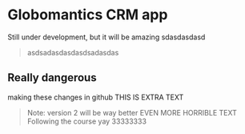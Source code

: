 # Globomantics CRM app
Still under development, but it will be amazing
sdasdasdasd
>asdsadasdasdasdsadasdas
## Really dangerous
making these changes in github
THIS IS EXTRA TEXT
> Note: version 2 will be way better
> EVEN MORE HORRIBLE TEXT
Following the course yay
33333333
